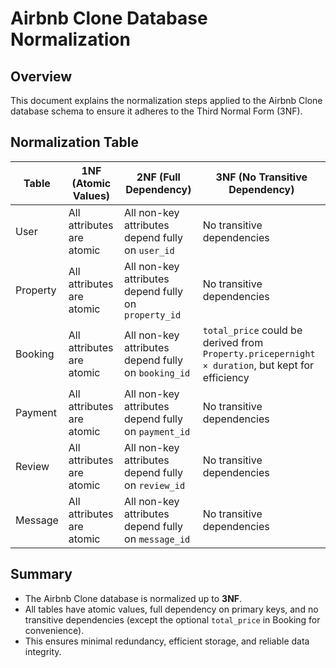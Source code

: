 # Airbnb Clone Database Normalization

## Overview
This document explains the normalization steps applied to the Airbnb Clone database schema to ensure it adheres to the Third Normal Form (3NF).

## Normalization Table

| Table     | 1NF (Atomic Values)                       | 2NF (Full Dependency)                                           | 3NF (No Transitive Dependency)                                               |
|-----------|-------------------------------------------|-----------------------------------------------------------------|----------------------------------------------------------------------------|
| User      | All attributes are atomic                 | All non-key attributes depend fully on `user_id`               | No transitive dependencies                                                   |
| Property  | All attributes are atomic                 | All non-key attributes depend fully on `property_id`           | No transitive dependencies                                                   |
| Booking   | All attributes are atomic                 | All non-key attributes depend fully on `booking_id`            | `total_price` could be derived from `Property.pricepernight × duration`, but kept for efficiency |
| Payment   | All attributes are atomic                 | All non-key attributes depend fully on `payment_id`            | No transitive dependencies                                                   |
| Review    | All attributes are atomic                 | All non-key attributes depend fully on `review_id`             | No transitive dependencies                                                   |
| Message   | All attributes are atomic                 | All non-key attributes depend fully on `message_id`            | No transitive dependencies                                                   |

## Summary
- The Airbnb Clone database is normalized up to **3NF**.
- All tables have atomic values, full dependency on primary keys, and no transitive dependencies (except the optional `total_price` in Booking for convenience).
- This ensures minimal redundancy, efficient storage, and reliable data integrity.